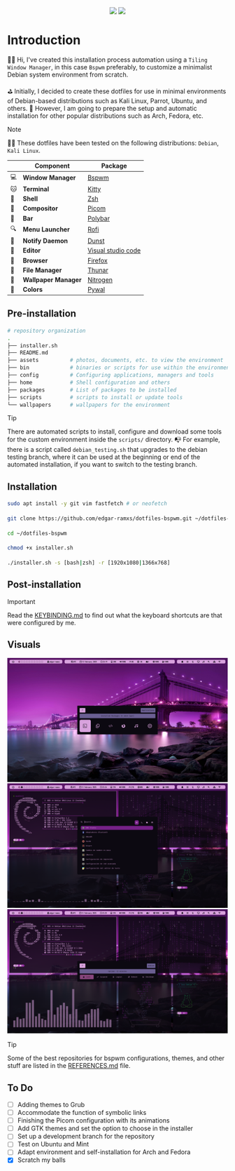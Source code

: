 <div align="center">
  <img src="https://img.shields.io/github/last-commit/edgar-ramxs/dotfiles-bspwm?style=for-the-badge&color=cba6f7">
  <img src="https://img.shields.io/github/repo-size/edgar-ramxs/dotfiles-bspwm?style=for-the-badge&color=cba6f7">
</div>

# Introduction
🙋‍♂️ Hi, I've created this installation process automation using a `Tiling Window Manager`, in this case `Bspwm` preferably, to customize a minimalist Debian system environment from scratch.

⛳ Initially, I decided to create these dotfiles for use in minimal environments of Debian-based distributions such as Kali Linux, Parrot, Ubuntu, and others. 🫰 However, I am going to prepare the setup and automatic installation for other popular distributions such as Arch, Fedora, etc.

> [!NOTE]  
> 🧑‍💻 These dotfiles have been tested on the following distributions: `Debian`, `Kali Linux`.

<div align="center">

  |     | Component               | Package                                                     |
  |-----|-------------------------|-------------------------------------------------------------|
  |💻| **Window Manager**         |  [Bspwm](https://github.com/baskerville/bspwm)              |
  |🐱| **Terminal**               |  [Kitty](https://sw.kovidgoyal.net/kitty/)                  |
  |🦊| **Shell**                  |  [Zsh](https://ohmyz.sh/)                                   |
  |🎼| **Compositor**             |  [Picom](https://github.com/yshui/picom)                    |
  |💈| **Bar**                    |  [Polybar](https://github.com/polybar/polybar)              |
  |🔍| **Menu Launcher**          |  [Rofi](https://github.com/davatorium/rofi)                 |
  |🔔| **Notify Daemon**          |  [Dunst](https://github.com/dunst-project/dunst)            |
  |📝| **Editor**                 |  [Visual studio code](https://code.visualstudio.com/)       |
  |🚀| **Browser**                |  [Firefox](https://www.mozilla.org/)                        |
  |📂| **File Manager**           |  [Thunar](https://wiki.archlinux.org/title/Thunar)          |
  |🎨| **Wallpaper Manager**      |  [Nitrogen](https://wiki.archlinux.org/title/Nitrogen)      |
  |🍉| **Colors**                 |  [Pywal](https://github.com/dylanaraps/pywal)               |
</div>


## Pre-installation
```bash
# repository organization
.
├── installer.sh
├── README.md
├── assets          # photos, documents, etc. to view the environment
├── bin             # binaries or scripts for use within the environment
├── config          # Configuring applications, managers and tools
├── home            # Shell configuration and others
├── packages        # List of packages to be installed
├── scripts         # scripts to install or update tools
└── wallpapers      # wallpapers for the environment
```
> [!TIP]
> There are automated scripts to install, configure and download some tools for the custom environment inside the `scripts/` directory. 📭 For example, there is a script called `debian_testing.sh` that upgrades to the debian testing branch, where it can be used at the beginning or end of the automated installation, if you want to switch to the testing branch.


## Installation
```bash
sudo apt install -y git vim fastfetch # or neofetch

git clone https://github.com/edgar-ramxs/dotfiles-bspwm.git ~/dotfiles-bspwm

cd ~/dotfiles-bspwm

chmod +x installer.sh

./installer.sh -s [bash|zsh] -r [1920x1080|1366x768]
```


## Post-installation
> [!IMPORTANT]  
> Read the [KEYBINDING.md](assets/KEYBINDING.md) to find out what the keyboard shortcuts are that were configured by me.


## Visuals
<img src="assets/img/a1.png"/>
<img src="assets/img/a2.png"/>
<img src="assets/img/a3.png"/>

> [!TIP]
> Some of the best repositories for bspwm configurations, themes, and other stuff are listed in the [REFERENCES.md](assets/REFERENCES.md) file.


## To Do
- [ ] Adding themes to Grub
- [ ] Accommodate the function of symbolic links
- [ ] Finishing the Picom configuration with its animations
- [ ] Add GTK themes and set the option to choose in the installer
- [ ] Set up a development branch for the repository
- [ ] Test on Ubuntu and Mint
- [ ] Adapt environment and self-installation for Arch and Fedora
- [x] Scratch my balls
